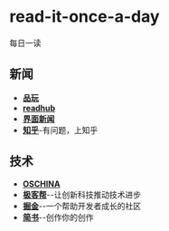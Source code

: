 # read-it-once-a-day
每日一读

## 新闻
+ [**品玩**](https://www.pingwest.com/)
+ [**readhub**](https://readhub.cn/topics)
+ [**界面新闻**](https://www.jiemian.com/)
+ [**知乎**](https://www.zhihu.com/)-有问题，上知乎
## 技术
+ [**OSCHINA**](https://www.oschina.net/)
+ [**极客帮**](https://www.geekbang.org/)--让创新科技推动技术进步
+ [**掘金**](https://juejin.im/)--一个帮助开发者成长的社区
+ [**简书**](https://www.jianshu.com/)--创作你的创作
